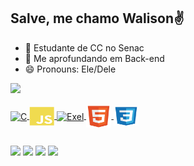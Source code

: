 ## Salve, me chamo Walison✌️
- 🌱 Estudante de CC no Senac
- 🔭 Me aprofundando em Back-end
- 😄 Pronouns: Ele/Dele
<div>
  <a href="http">
    <img height="180em" src="https://github-readme-stats.vercel.app/api?username=WMB25&show_icons=true&bg_color=00000000"/>
</div>
   <div style="display: inline_block"><br>
  <img align="center" alt="C" height="35" width="40" src="https://img.icons8.com/?size=100&id=40670&format=png&color=000000">
  <img align="center" alt="JavaScript" height="30" width="40" src="https://raw.githubusercontent.com/devicons/devicon/master/icons/javascript/javascript-plain.svg">
  <img align="center" alt="Exel" height="30" width="40" src="https://img.icons8.com/?size=100&id=UECmBSgBOvPT&format=png&color=000000">
  <img align="center" alt="HTML" height="35" width="40" src="https://raw.githubusercontent.com/devicons/devicon/master/icons/html5/html5-original.svg">
  <img align="center" alt="CSS" height="30" width="40" src="https://raw.githubusercontent.com/devicons/devicon/master/icons/css3/css3-original.svg">
</div>
  
  ##
 
<div> 
  <a href="https://www.instagram.com/walison25.0/" target="_blank"><img src="https://img.shields.io/badge/-Instagram-%23E4405F?style=for-the-badge&logo=instagram&logoColor=white" target="_blank"></a>
 <a href="https://discord.gg/wagxzStdcR" target="_blank"><img src="https://img.shields.io/badge/Discord-7289DA?style=for-the-badge&logo=discord&logoColor=white" target="_blank"></a> 
  <a href="https://www.linkedin.com" target="_blank"><img src="https://img.shields.io/badge/-LinkedIn-%230077B5?style=for-the-badge&logo=linkedin&logoColor=white" target="_blank"></a>
   <a href="https://x.com/WalisonBraz" target="_blank"><img src="https://img.shields.io/badge/Twitter-1DA1F2?style=for-the-badge&logo=twitter&logoColor=white" target="_blank"></a>
</div>
